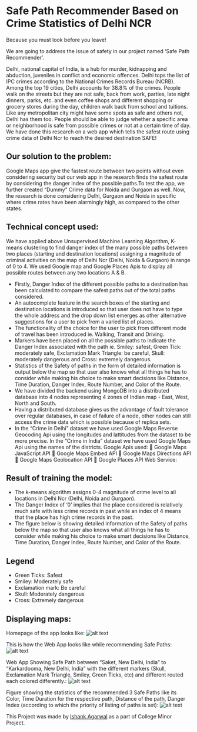 # Safe Path Recommender Based on Crime Statistics of Delhi NCR
Because you must look before you leave!


We are going to address the issue of safety in our project named ‘Safe Path Recommender’.

Delhi, national capital of India, is a hub for murder, kidnapping and abduction, juveniles in conflict and economic offences. Delhi tops the list of IPC crimes according to the National Crimes Records Bureau (NCRB). Among the top 19 cities, Delhi accounts for 38.8% of the crimes.
People walk on the streets but they are not safe, back from work, parties, late night dinners, parks, etc. and even coffee shops and different shopping or grocery stores during the day, children walk back from school and tuitions. Like any metropolitan city might have some spots as safe and others not, Delhi has them too. People should be able to judge whether a specific area or neighborhood is safe from possible crimes or not at a certain time of day. We have done this research on a web app which tells the safest route using crime data of Delhi Ncr to reach the desired destination SAFE!


## Our solution to the problem:

Google Maps app give the fastest route between two points without even considering security but our web app in the research finds the safest route by considering the danger index of the possible paths.To test the app, we further created “Dummy” Crime data for Noida and Gurgaon as well. Now, the research is done considering Delhi, Gurgaon and Noida in specific where crime rates have been alarmingly high, as compared to the other states.


## Technical concept used:

We have applied above Unsupervised Machine Learning Algorithm, K-means clustering to find danger index of the many possible paths between two places (starting and destination locations) assigning a magnitude of  criminal activities on the  map  of  Delhi Ncr (Delhi, Noida & Gurgaon)  in range of 0 to 4. We used Google map and Google Places Apis to display all possible routes between any two locations A & B.
- Firstly, Danger Index of the different possible paths to a destination has been calculated to compare the safest paths out of the total paths considered. 
- An autocomplete feature in the search boxes of the starting and destination locations is introduced so that user does not have to type the whole address and the drop down list emerges as other alternative suggestions for a user to pick from a varied list of places. 
- The functionality of the choice for the user to pick from different mode of travel has been introduced ie. Walking, Transit and Driving.
- Markers have been placed on all the possible paths to indicate the Danger Index associated with the path ie. Smiley: safest, Green Tick: moderately safe, Exclamation Mark Triangle: be careful, Skull: moderately dangerous and Cross: extremely dangerous.
- Statistics of the Safety of paths in the form of detailed information is output below the map so that user also knows what all things he has to consider while making his choice to make smart decisions like Distance, Time Duration, Danger Index, Route Number, and Color of the Route.
- We have divided the backend using MongoDB into a distributed database into 4 nodes representing 4 zones of Indian map - East, West, North and South. 
- Having a distributed database gives us the advantage of fault tolerance over regular databases, in case of failure of a node, other nodes can still access the crime data which is possible because of replica sets. 
- In the “Crime in Delhi” dataset we have used Google Maps Reverse Geocoding Api using the longitudes and lattitudes from the dataset to be more precise. In the “Crime in India” dataset we have used Google Maps Api using the names of the districts. Google Apis used:
	Google Maps JavaScript API
	Google Maps Embed API
	Google Maps Directions API
	Google Maps Geolocation API
	Google Places API Web Service: 

## Result of training the model:

- The k-means algorithm assigns 0-4 magnitude of crime level to all locations in Delhi Ncr (Delhi, Noida and Gurgaon).
- The Danger Index of ‘0’ implies that the place considered is relatively much safe with less crime records in past while an index of 4 means that the place has high crime records in the past.
- The figure below is showing detailed information of the Safety of paths  below the map so that user also knows what all things he has to consider while making his choice to make smart decisions like Distance, Time Duration, Danger Index, Route Number, and Color of the Route.

## Legend
- Green Ticks: Safest
- Smiley: Moderately safe
- Exclamation mark: Be careful
- Skull: Moderately dangerous
- Cross: Extremely dangerous

## Displaying maps:
Homepage of the app looks like:
![alt text](images/Screenshot(147).png)


This is how the Web App looks like while recommending Safe Paths:
![alt text](images/Screenshot(149).png)


Web App Showing Safe Path between “Saket, New Delhi, India” to “Karkardooma, New Delhi, India” with the different markers (Skull, Exclamation Mark Triangle, Smiley, Green Ticks, etc) and different routed each colored differently.:
![alt text](images/Screenshot(148).png)


Figure showing the statistics of the recommended 3 Safe Paths like its Color, Time Duration for the respective path, Distance of the path, Danger Index (according to which the priority of listing of paths is set):
![alt text](images/Screenshot(150).png)



This Project was made by [Ishank Agarwal](https://www.github.com/ishank62) as a part of College Minor Project.